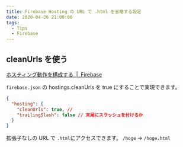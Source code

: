 ```yaml
---
title: Firebase Hosting の URL で .html を省略する設定
date: 2020-04-26 21:00:00
tags:
  - Tips
  - Firebase
---
```


## cleanUrls を使う

[ホスティング動作を構成する  \|  Firebase](https://firebase.google.com/docs/hosting/full-config?hl=ja#control_html_extensions)

`firebase.json` の hostings.cleanUrls を true にすることで実現できます。

```json:title=firebase.json
{
  "hosting": {
    "cleanUrls": true, //
    "trailingSlash": false // 末尾にスラッシュを付けるか
  }
}
```

拡張子なしの URL で `.html`にアクセスできます。
`/hoge` → `/hoge.html`

